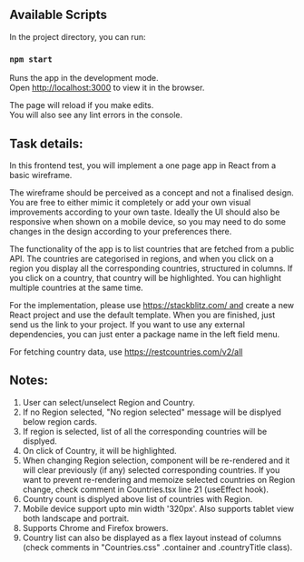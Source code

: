 ## Available Scripts

In the project directory, you can run:

### `npm start`

Runs the app in the development mode.\
Open [http://localhost:3000](http://localhost:3000) to view it in the browser.

The page will reload if you make edits.\
You will also see any lint errors in the console.


## Task details:
In this frontend test, you will implement a one page app in React from a basic wireframe.

The wireframe should be perceived as a concept and not a finalised design. You are free to either mimic it completely or add your own visual improvements according to your own taste. Ideally the UI should also be responsive when shown on a mobile device, so you may need to do some changes in the design according to your preferences there.

The functionality of the app is to list countries that are fetched from a public API. The countries are categorised in regions, and when you click on a region you display all the corresponding countries, structured in columns. If you click on a country, that country will be highlighted. You can highlight multiple countries at the same time.

For the implementation, please use https://stackblitz.com/ and create a new React project and use the default template. When you are finished, just send us the link to your project. If you want to use any external dependencies, you can just enter a package name in the left field menu.

For fetching country data, use https://restcountries.com/v2/all


## Notes:
1. User can select/unselect Region and Country.
2. If no Region selected, "No region selected" message will be displyed below region cards.
3. If region is selected, list of all the corresponding countries will be displyed.
4. On click of Country, it will be highlighted.
5. When changing Region selection, component will be re-rendered and it will clear previously (if any) selected corresponding countries. If you want to prevent re-rendering and memoize selected countries on Region change, check comment in Countries.tsx line 21 (useEffect hook).
6. Country count is displyed above list of countries with Region.
7. Mobile device support upto min width '320px'. Also supports tablet view both landscape and portrait.
8. Supports Chrome and Firefox browers.
9. Country list can also be displayed as a flex layout instead of columns (check comments in "Countries.css" .container and .countryTitle class).
